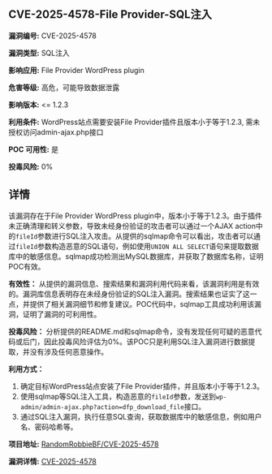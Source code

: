 ## CVE-2025-4578-File Provider-SQL注入

**漏洞编号:** CVE-2025-4578

**漏洞类型:** SQL注入

**影响应用:** File Provider WordPress plugin

**危害等级:** 高危，可能导致数据泄露

**影响版本:** <= 1.2.3

**利用条件:** WordPress站点需要安装File Provider插件且版本小于等于1.2.3, 需未授权访问admin-ajax.php接口

**POC 可用性:** 是

**投毒风险:** 0%

## 详情

该漏洞存在于File Provider WordPress plugin中，版本小于等于1.2.3。由于插件未正确清理和转义参数，导致未经身份验证的攻击者可以通过一个AJAX action中的`fileId`参数进行SQL注入攻击。从提供的sqlmap命令可以看出，攻击者可以通过`fileId`参数构造恶意的SQL语句，例如使用`UNION ALL SELECT`语句来提取数据库中的敏感信息。sqlmap成功检测出MySQL数据库，并获取了数据库名称，证明POC有效。 

**有效性：**
从提供的漏洞信息、搜索结果和漏洞利用代码来看，该漏洞利用是有效的。漏洞库信息表明存在未经身份验证的SQL注入漏洞。搜索结果也证实了这一点，并提供了相关漏洞细节和修复建议。POC代码中，sqlmap工具成功利用该漏洞，证明了漏洞的可利用性。

**投毒风险：**
分析提供的README.md和sqlmap命令，没有发现任何可疑的恶意代码或后门，因此投毒风险评估为0%。该POC只是利用SQL注入漏洞进行数据提取，并没有涉及任何恶意操作。

**利用方式：**
1.  确定目标WordPress站点安装了File Provider插件，并且版本小于等于1.2.3。
2.  使用sqlmap等SQL注入工具，构造恶意的`fileId`参数，发送到`wp-admin/admin-ajax.php?action=dfp_download_file`接口。
3.  通过SQL注入漏洞，执行任意SQL查询，获取数据库中的敏感信息，例如用户名、密码哈希等。

**项目地址:** [RandomRobbieBF/CVE-2025-4578](https://github.com/RandomRobbieBF/CVE-2025-4578)

**漏洞详情:** [CVE-2025-4578](https://nvd.nist.gov/vuln/detail/CVE-2025-4578)